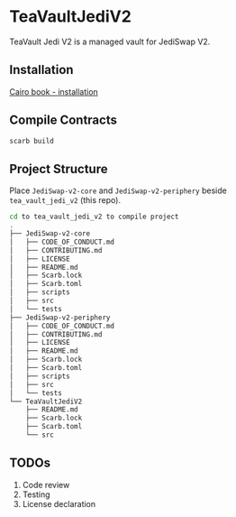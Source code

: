 # TeaVaultJediV2

TeaVault Jedi V2 is a managed vault for JediSwap V2.

## Installation

[Cairo book - installation](https://book.cairo-lang.org/ch01-01-installation.html)

## Compile Contracts

```bash
scarb build
```

## Project Structure

Place `JediSwap-v2-core` and `JediSwap-v2-periphery` beside `tea_vault_jedi_v2` (this repo).

```bash
cd to tea_vault_jedi_v2 to compile project
.
├── JediSwap-v2-core
│   ├── CODE_OF_CONDUCT.md
│   ├── CONTRIBUTING.md
│   ├── LICENSE
│   ├── README.md
│   ├── Scarb.lock
│   ├── Scarb.toml
│   ├── scripts
│   ├── src
│   └── tests
├── JediSwap-v2-periphery
│   ├── CODE_OF_CONDUCT.md
│   ├── CONTRIBUTING.md
│   ├── LICENSE
│   ├── README.md
│   ├── Scarb.lock
│   ├── Scarb.toml
│   ├── scripts
│   ├── src
│   └── tests
└── TeaVaultJediV2
    ├── README.md
    ├── Scarb.lock
    ├── Scarb.toml
    └── src
```

## TODOs

1. Code review
2. Testing
3. License declaration
